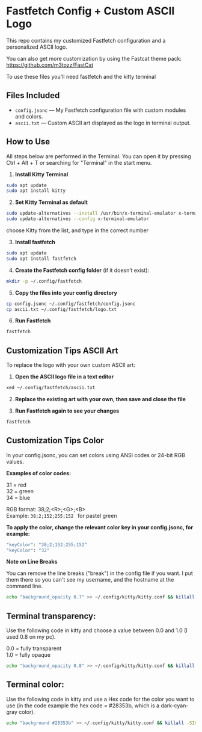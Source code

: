 # Fastfetch Config + Custom ASCII Logo

This repo contains my customized Fastfetch configuration and a personalized ASCII logo.

You can also get more customization by using the Fastcat theme pack: https://github.com/m3tozz/FastCat

To use these files you'll need fastfetch and the kitty terminal

## Files Included

- `config.jsonc` — My Fastfetch configuration file with custom modules and colors.
- `ascii.txt` — Custom ASCII art displayed as the logo in terminal output.



## How to Use

All steps below are performed in the Terminal. You can open it by pressing Ctrl + Alt + T or searching for "Terminal" in the start menu.

1. **Install Kitty Terminal** 

```bash
sudo apt update  
sudo apt install kitty
```

2. **Set Kitty Terminal as default** 

```bash
sudo update-alternatives --install /usr/bin/x-terminal-emulator x-terminal-emulator ~/.local/kitty.app/bin/kitty 50
sudo update-alternatives --config x-terminal-emulator
```
choose Kitty from the list, and type in the correct number

3. **Install fastfetch**

```bash
sudo apt update  
sudo apt install fastfetch   
```

4. **Create the Fastfetch config folder** (if it doesn’t exist):

```bash
mkdir -p ~/.config/fastfetch
```

5. **Copy the files into your config directory** 

```bash
cp config.jsonc ~/.config/fastfetch/config.jsonc  
cp ascii.txt ~/.config/fastfetch/logo.txt
```

6. **Run Fastfetch** 

```bash
fastfetch
```
## Customization Tips ASCII Art

To replace the logo with your own custom ASCII art:

1. **Open the ASCII logo file in a text editor**

```bash
xed ~/.config/fastfetch/ascii.txt
```

2. **Replace the existing art with your own, then save and close the file**

3. **Run Fastfetch again to see your changes**

```bash
fastfetch
```

## Customization Tips Color

In your config.jsonc, you can set colors using ANSI codes or 24-bit RGB values.

**Examples of color codes:**

31 = red  
32 = green  
34 = blue  

RGB format: 38;2;&lt;R&gt;;&lt;G&gt;;&lt;B&gt;    
Example: ```38;2;152;255;152 ``` for pastel green  

**To apply the color, change the relevant color key in your config.jsonc, for example:**

```bash
"keyColor": "38;2;152;255;152"  
"keyColor": "32"  
```
**Note on Line Breaks**

You can remove the line breaks ("break") in the config file if you want. I put them there so you can't see my username, and the hostname at the command line.

```bash
echo "background_opacity 0.7" >> ~/.config/kitty/kitty.conf && killall -SIGUSR1 kitty
```


## Terminal transparency:

Use the following code in kitty and choose a value between 0.0 and 1.0 (I used 0.8 on my pc).

0.0 = fully transparent  
1.0 = fully opaque  

```bash
echo "background_opacity 0.8" >> ~/.config/kitty/kitty.conf && killall -SIGUSR1 kitty
```

## Terminal color:

Use the following code in kitty and use a Hex code for the color you want to use (in the code example the hex code = #28353b, which is a dark-cyan-gray color).

```bash
echo "background #28353b" >> ~/.config/kitty/kitty.conf && killall -SIGUSR1 kitty
```
